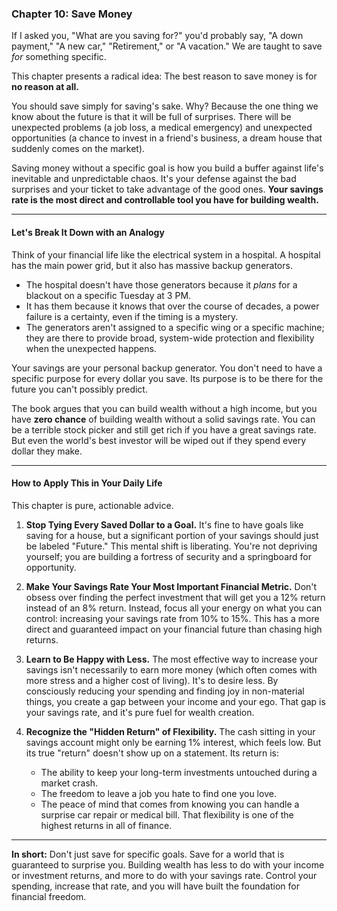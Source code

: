 ### **Chapter 10: Save Money**

If I asked you, "What are you saving for?" you'd probably say, "A down payment," "A new car," "Retirement," or "A vacation." We are taught to save *for* something specific.

This chapter presents a radical idea: The best reason to save money is for **no reason at all.**

You should save simply for saving's sake. Why? Because the one thing we know about the future is that it will be full of surprises. There will be unexpected problems (a job loss, a medical emergency) and unexpected opportunities (a chance to invest in a friend's business, a dream house that suddenly comes on the market).

Saving money without a specific goal is how you build a buffer against life's inevitable and unpredictable chaos. It's your defense against the bad surprises and your ticket to take advantage of the good ones. **Your savings rate is the most direct and controllable tool you have for building wealth.**

---

#### **Let's Break It Down with an Analogy**

Think of your financial life like the electrical system in a hospital. A hospital has the main power grid, but it also has massive backup generators.

*   The hospital doesn't have those generators because it *plans* for a blackout on a specific Tuesday at 3 PM.
*   It has them because it knows that over the course of decades, a power failure is a certainty, even if the timing is a mystery.
*   The generators aren't assigned to a specific wing or a specific machine; they are there to provide broad, system-wide protection and flexibility when the unexpected happens.

Your savings are your personal backup generator. You don't need to have a specific purpose for every dollar you save. Its purpose is to be there for the future you can't possibly predict.

The book argues that you can build wealth without a high income, but you have **zero chance** of building wealth without a solid savings rate. You can be a terrible stock picker and still get rich if you have a great savings rate. But even the world's best investor will be wiped out if they spend every dollar they make.

---

#### **How to Apply This in Your Daily Life**

This chapter is pure, actionable advice.

1.  **Stop Tying Every Saved Dollar to a Goal.** It's fine to have goals like saving for a house, but a significant portion of your savings should just be labeled "Future." This mental shift is liberating. You're not depriving yourself; you are building a fortress of security and a springboard for opportunity.

2.  **Make Your Savings Rate Your Most Important Financial Metric.** Don't obsess over finding the perfect investment that will get you a 12% return instead of an 8% return. Instead, focus all your energy on what you can control: increasing your savings rate from 10% to 15%. This has a more direct and guaranteed impact on your financial future than chasing high returns.

3.  **Learn to Be Happy with Less.** The most effective way to increase your savings isn't necessarily to earn more money (which often comes with more stress and a higher cost of living). It's to desire less. By consciously reducing your spending and finding joy in non-material things, you create a gap between your income and your ego. That gap is your savings rate, and it's pure fuel for wealth creation.

4.  **Recognize the "Hidden Return" of Flexibility.** The cash sitting in your savings account might only be earning 1% interest, which feels low. But its true "return" doesn't show up on a statement. Its return is:
    *   The ability to keep your long-term investments untouched during a market crash.
    *   The freedom to leave a job you hate to find one you love.
    *   The peace of mind that comes from knowing you can handle a surprise car repair or medical bill.
    That flexibility is one of the highest returns in all of finance.

---
**In short:** Don't just save for specific goals. Save for a world that is guaranteed to surprise you. Building wealth has less to do with your income or investment returns, and more to do with your savings rate. Control your spending, increase that rate, and you will have built the foundation for financial freedom.
